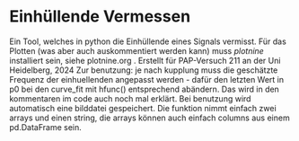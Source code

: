 # Einhüllende Vermessen
Ein Tool, welches in python die Einhüllende eines Signals vermisst. Für das Plotten (was aber auch auskommentiert werden kann) muss _plotnine_ installiert sein, siehe plotnine.org . Erstellt für PAP-Versuch 211 an der Uni Heidelberg, 2024
Zur benutzung: je nach kupplung muss die geschätzte Frequenz der einhuellenden angepasst werden - dafür den letzten Wert in p0 bei den curve_fit mit hfunc() entsprechend abändern. Das wird in den kommentaren im code auch noch mal erklärt. Bei benutzung wird automatisch eine bilddatei gespeichert. Die funktion nimmt einfach zwei arrays und einen string, die arrays können auch einfach columns aus einem pd.DataFrame sein.

